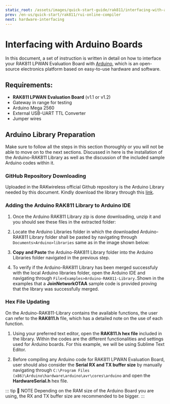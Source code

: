 ```yaml
---
static_root: /assets/images/quick-start-guide/rak811/interfacing-with-arduino
prev: /en-us/quick-start/rak811/rui-online-compiler
next: hardware-interfacing
---
```


# Interfacing with Arduino Boards

In this document, a set of instruction is written in detail on how to interface your RAK811 LPWAN Evaluation Board with [Arduino](https://www.arduino.cc/), which is an open-source electronics platform based on easy-to-use hardware and software.

## Requirements:

- **RAK811 LPWAN** **Evaluation Board** (v1.1 or v1.2)
- Gateway in range for testing
- Arduino Mega 2560
- External USB-UART TTL Converter
- Jumper wires

## Arduino Library Preparation

Make sure to follow all the steps in this section thoroughly or you will not be able to move on to the next sections. Discussed in here is the installation of the Arduino-RAK811 Library as well as the discussion of the included sample Arduino codes within it.

### GitHub Repository Downloading

Uploaded in the RAKwireless official Github repository is the Arduino Library needed by this document. Kindly download the library through this [link](https://github.com/RAKWireless/WisNode-Arduino-Library).

<rk-img
  :src="`${$frontmatter.static_root}/vexsae4pqn4x4q4xjb3j.png`"
  width="100%"
  figure-number="1"
  caption="RAK811 LPWAN Evaluation Board Arduino Library Repository"
/>

### Adding the Arduino RAK811 Library to Arduino IDE

1. Once the Arduino RAK811 Library zip is done downloading, unzip it and you should see these files in the extracted folder:

<rk-img
  :src="`${$frontmatter.static_root}/cd0qcew7qxps6intp4mw.png`"
  width="100%"
  figure-number="2"
  caption="Items in the Extracted Arduino RAK811 Library Folder"
/>

2. Locate the Arduino Libraries folder in which the downloaded Arduino-RAK811 Library folder shall be pasted by navigating through `Documents>Arduino>libraries` same as in the image shown below:

<rk-img
  :src="`${$frontmatter.static_root}/qbursndkl9i49xm851b9.png`"
  width="100%"
  figure-number="3"
  caption="Arduino Libraries Folder Path"
/>

3. **Copy and Paste** the Arduino-RAK811 Library folder into the Arduino Libraries folder navigated in the previous step.

<rk-img
  :src="`${$frontmatter.static_root}/u9ru5d9zwky5pa46sk5n.png`"
  width="100%"
  figure-number="4"
  caption="Arduino-RAK811-Library merged to the Arduino Local Libraries folder"
/>

4. To verify if the Arduino-RAK811 Library has been merged successfuly with the local Arduino libraries folder, open the Arduino IDE and navigating through `File>Examples>Arduino-RAK811-Library.`Shown in the examples that a **JoinNetworkOTAA** sample code is provided proving that the library was successfully merged.

<rk-img
  :src="`${$frontmatter.static_root}/egvenp8w2m3eykmu5xdm.png`"
  width="100%"
  figure-number="5"
  caption="Examples of codes in the Arduino-RAK811-Library"
/>

### Hex File Updating

On the Arduino-RAK811-Library contains the available functions, the user can refer to the **RAK811.h** file, which has a detailed note on the use of each function.

1. Using your preferred text editor, open the **RAK811.h hex file** included in the library. Within the codes are the different functionalities and settings used for Arduino boards. For this example, we will be using Sublime Text Editor.

<rk-img
  :src="`${$frontmatter.static_root}/rnsjyqg91hbkx4hcuzmc.png`"
  width="100%"
  figure-number="6"
  caption="Contents of RAK811.h Hex File"
/>

2. Before compiling any Arduino code for RAK811 LPWAN Evaluation Board, user should also consider the **Serial RX and TX buffer size** by manually navigating through `C:\Program Files (x86)\Arduino\hardware\arduino\avr\cores\arduino` and open the **HardwareSerial.h** hex file.

<rk-img
  :src="`${$frontmatter.static_root}/j3ccynesxgzp7oekcpsv.png`"
  width="100%"
  figure-number="7"
  caption="Editing the HardwareSerial.h Hex file for RX and TX Buffer Size"
/>

::: tip 📝 NOTE
Depending on the RAM size of the Arduino Board you are using, the RX and TX buffer size are recommended to be bigger.
:::

<rk-img
  :src="`${$frontmatter.static_root}/buvmu1yh5joquqpp3otc.png`"
  width="100%"
  figure-number="8"
  caption="Recommended RX and TX Buffer Size"
/>

